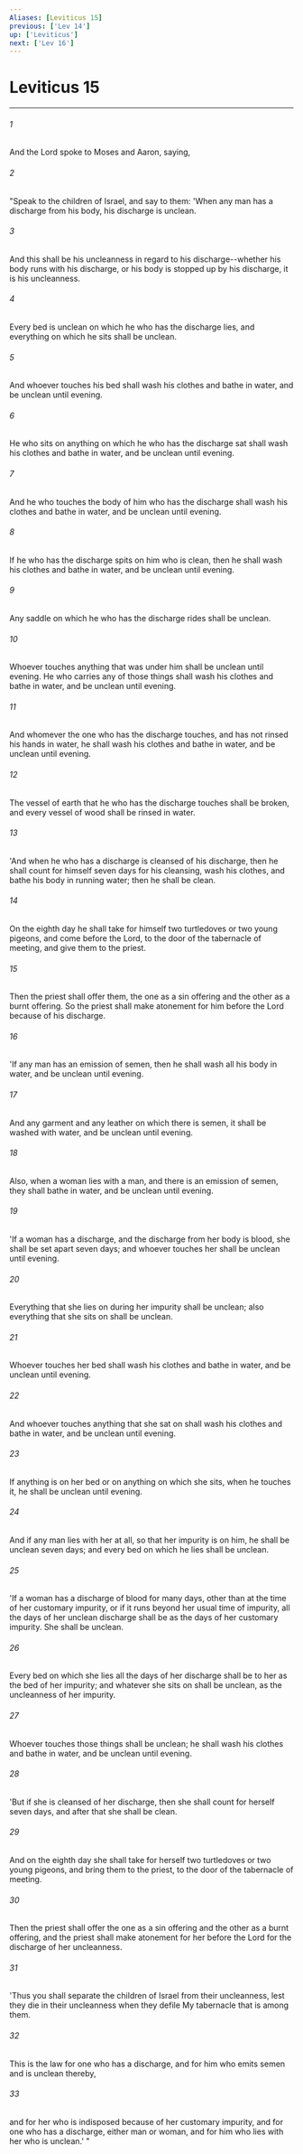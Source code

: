 ```yaml
---
Aliases: [Leviticus 15]
previous: ['Lev 14']
up: ['Leviticus']
next: ['Lev 16']
---
```

# Leviticus 15

***


###### 1 
And the Lord spoke to Moses and Aaron, saying, 

###### 2 
"Speak to the children of Israel, and say to them: 'When any man has a discharge from his body, his discharge is unclean. 

###### 3 
And this shall be his uncleanness in regard to his discharge--whether his body runs with his discharge, or his body is stopped up by his discharge, it is his uncleanness. 

###### 4 
Every bed is unclean on which he who has the discharge lies, and everything on which he sits shall be unclean. 

###### 5 
And whoever touches his bed shall wash his clothes and bathe in water, and be unclean until evening. 

###### 6 
He who sits on anything on which he who has the discharge sat shall wash his clothes and bathe in water, and be unclean until evening. 

###### 7 
And he who touches the body of him who has the discharge shall wash his clothes and bathe in water, and be unclean until evening. 

###### 8 
If he who has the discharge spits on him who is clean, then he shall wash his clothes and bathe in water, and be unclean until evening. 

###### 9 
Any saddle on which he who has the discharge rides shall be unclean. 

###### 10 
Whoever touches anything that was under him shall be unclean until evening. He who carries any of those things shall wash his clothes and bathe in water, and be unclean until evening. 

###### 11 
And whomever the one who has the discharge touches, and has not rinsed his hands in water, he shall wash his clothes and bathe in water, and be unclean until evening. 

###### 12 
The vessel of earth that he who has the discharge touches shall be broken, and every vessel of wood shall be rinsed in water. 

###### 13 
'And when he who has a discharge is cleansed of his discharge, then he shall count for himself seven days for his cleansing, wash his clothes, and bathe his body in running water; then he shall be clean. 

###### 14 
On the eighth day he shall take for himself two turtledoves or two young pigeons, and come before the Lord, to the door of the tabernacle of meeting, and give them to the priest. 

###### 15 
Then the priest shall offer them, the one as a sin offering and the other as a burnt offering. So the priest shall make atonement for him before the Lord because of his discharge. 

###### 16 
'If any man has an emission of semen, then he shall wash all his body in water, and be unclean until evening. 

###### 17 
And any garment and any leather on which there is semen, it shall be washed with water, and be unclean until evening. 

###### 18 
Also, when a woman lies with a man, and there is an emission of semen, they shall bathe in water, and be unclean until evening. 

###### 19 
'If a woman has a discharge, and the discharge from her body is blood, she shall be set apart seven days; and whoever touches her shall be unclean until evening. 

###### 20 
Everything that she lies on during her impurity shall be unclean; also everything that she sits on shall be unclean. 

###### 21 
Whoever touches her bed shall wash his clothes and bathe in water, and be unclean until evening. 

###### 22 
And whoever touches anything that she sat on shall wash his clothes and bathe in water, and be unclean until evening. 

###### 23 
If anything is on her bed or on anything on which she sits, when he touches it, he shall be unclean until evening. 

###### 24 
And if any man lies with her at all, so that her impurity is on him, he shall be unclean seven days; and every bed on which he lies shall be unclean. 

###### 25 
'If a woman has a discharge of blood for many days, other than at the time of her customary impurity, or if it runs beyond her usual time of impurity, all the days of her unclean discharge shall be as the days of her customary impurity. She shall be unclean. 

###### 26 
Every bed on which she lies all the days of her discharge shall be to her as the bed of her impurity; and whatever she sits on shall be unclean, as the uncleanness of her impurity. 

###### 27 
Whoever touches those things shall be unclean; he shall wash his clothes and bathe in water, and be unclean until evening. 

###### 28 
'But if she is cleansed of her discharge, then she shall count for herself seven days, and after that she shall be clean. 

###### 29 
And on the eighth day she shall take for herself two turtledoves or two young pigeons, and bring them to the priest, to the door of the tabernacle of meeting. 

###### 30 
Then the priest shall offer the one as a sin offering and the other as a burnt offering, and the priest shall make atonement for her before the Lord for the discharge of her uncleanness. 

###### 31 
'Thus you shall separate the children of Israel from their uncleanness, lest they die in their uncleanness when they defile My tabernacle that is among them. 

###### 32 
This is the law for one who has a discharge, and for him who emits semen and is unclean thereby, 

###### 33 
and for her who is indisposed because of her customary impurity, and for one who has a discharge, either man or woman, and for him who lies with her who is unclean.' "
